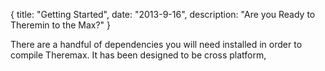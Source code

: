 {
  title: "Getting Started",
  date:  "2013-9-16",
  description: "Are you Ready to Theremin to the Max?"
}

There are a handful of dependencies you will need installed in order to compile Theremax.  It has been designed to be cross platform, 